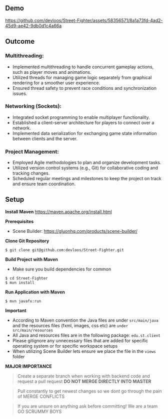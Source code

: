 ## Demo

https://github.com/devloos/Street-Fighter/assets/58356571/8a1a73fd-4ad2-45d9-ae42-9db0d1c4a66a

## Outcome

### Multithreading:

- Implemented multithreading to handle concurrent gameplay actions, such as player moves and animations.
- Utilized threads for managing game logic separately from graphical rendering for a smoother user experience.
- Ensured thread safety to prevent race conditions and synchronization issues.
  
### Networking (Sockets):

- Integrated socket programming to enable multiplayer functionality.
- Established a client-server architecture for players to connect over a network.
- Implemented data serialization for exchanging game state information between clients and the server.

### Project Management:

- Employed Agile methodologies to plan and organize development tasks.
- Utilized version control systems (e.g., Git) for collaborative coding and tracking changes.
- Scheduled regular meetings and milestones to keep the project on track and ensure team coordination.

## Setup

**Install Maven**
https://maven.apache.org/install.html

**Prerequisites**

- Scene Builder: https://gluonhq.com/products/scene-builder/

**Clone Git Repository**

```
$ git clone git@github.com:devloos/Street-Fighter.git
```

**Build Project with Maven**

- Make sure you build dependencies for common

```
$ cd Street-Fighter
$ mvn install
```

**Run Application with Maven**

```
$ mvn javafx:run
```

**Important**

- According to Maven convention the Java files are under `src/main/java` and the resources files (fxml, images, css etc) are `under src/main/resources`
- All Java and resources files are in the following package: `edu.st.client`
- Please gitignore any unnecessary files that are added for specific operating system or for specific workspace setups
- When utilizing Scene Builder lets ensure we place the file in the `views` folder

**MAJOR IMPORTANCE**

> Create a separate branch when working with backend code and request a pull request **DO NOT MERGE DIRECTLY INTO MASTER**

> Pull constantly to get newest changes so we dont go through the pain of MERGE CONFLICTS

> If you are unsure on anything ask before committing! We are a team GO SCRUMMY BOYS
